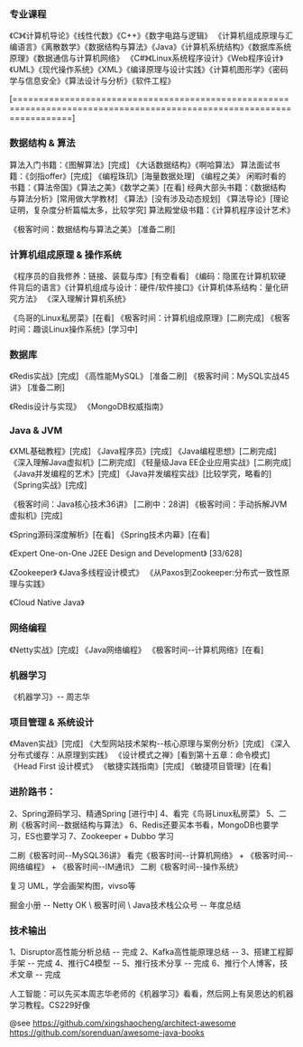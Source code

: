 
### 专业课程
   《C》《计算机导论》《线性代数》《C++》《数字电路与逻辑》
   《计算机组成原理与汇编语言》《离散数学》《数据结构与算法》《Java》《计算机系统结构》《数据库系统原理》《数据通信与计算机网络》
   《C#》《Linux系统程序设计》《Web程序设计》《UML》《现代操作系统》《XML》《编译原理与设计实践》《计算机图形学》《密码学与信息安全》《算法设计与分析》《软件工程》

[=======================================================================================================================]

### 数据结构 & 算法
   算法入门书籍：《图解算法》[完成] 《大话数据结构》《啊哈算法》
   算法面试书籍：《剑指offer》[完成] 《编程珠玑》[海量数据处理] 《编程之美》
   闲暇时看的书籍：《算法帝国》《算法之美》《数学之美》[在看]
   经典大部头书籍：《数据结构与算法分析》[常用做大学教材] 《算法》[没有涉及动态规划] 《算法导论》[理论证明，复杂度分析篇幅太多，比较学究]
   算法殿堂级书籍：《计算机程序设计艺术》
    
   《极客时间：数据结构与算法之美》 [准备二刷]

### 计算机组成原理 & 操作系统
   《程序员的自我修养：链接、装载与库》[有空看看] 《编码：隐匿在计算机软硬件背后的语言》《计算机组成与设计：硬件/软件接口》《计算机体系结构：量化研究方法》
   《深入理解计算机系统》
   
   《鸟哥的Linux私房菜》[在看] 《极客时间：计算机组成原理》[二刷完成] 《极客时间：趣谈Linux操作系统》[学习中]

### 数据库
   《Redis实战》[完成] 《高性能MySQL》 [准备二刷] 《极客时间：MySQL实战45讲》 [准备二刷]
   
   《Redis设计与实现》    《MongoDB权威指南》 

### Java & JVM
   《XML基础教程》[完成] 《Java程序员》[完成] 《Java编程思想》[二刷完成]   
   《深入理解Java虚拟机》[二刷完成] 《轻量级Java EE企业应用实战》[二刷完成] 
   《Java并发编程的艺术》[完成] 《Java并发编程实战》[比较学究，略看的]
   《Spring实战》[完成] 
   
   
   《极客时间：Java核心技术36讲》 [二刷中：28讲]  《极客时间：手动拆解JVM虚拟机》[完成]
   
   《Spring源码深度解析》[在看] 《Spring技术内幕》[在看]    
   
   《Expert One-on-One J2EE Design and Development》 [33/628]
 
   《Zookeeper》  《Java多线程设计模式》   《从Paxos到Zookeeper:分布式一致性原理与实践》
   
   《Cloud Native Java》
   
### 网络编程
   《Netty实战》[完成]  《Java网络编程》  《极客时间--计算机网络》[在看] 
   
### 机器学习
   《机器学习》-- 周志华

### 项目管理 & 系统设计
   《Maven实战》[完成]   《大型网站技术架构--核心原理与案例分析》[完成]    《深入分布式缓存：从原理到实践》
   《设计模式之禅》[看到第十五章：命令模式]    《Head First 设计模式》
   《敏捷实践指南》[完成]  《敏捷项目管理》[在看]


### 进阶路书：
2、Spring源码学习、精通Spring [进行中]
4、看完《鸟哥Linux私房菜》
5、二刷《极客时间--数据结构与算法》
6、Redis还要买本书看，MongoDB也要学习，ES也要学习
7、Zookeeper + Dubbo 学习

二刷《极客时间--MySQL36讲》
看完《极客时间--计算机网络》 + 《极客时间--网络编程》 + 《极客时间--IM通讯》
二刷《极客时间--操作系统》


复习 UML，学会画架构图，vivso等

掘金小册 -- Netty OK  \  极客时间  \  Java技术栈公众号 -- 年度总结

### 技术输出
1、Disruptor高性能分析总结 -- 完成
2、Kafka高性能原理总结 --
3、搭建工程脚手架 -- 完成
4、推行C4模型 --
5、推行技术分享 -- 完成
6、推行个人博客，技术文章 -- 完成

人工智能：可以先买本周志华老师的《机器学习》看看，然后网上有吴恩达的机器学习教程。CS229好像

@see 
https://github.com/xingshaocheng/architect-awesome
https://github.com/sorenduan/awesome-java-books

